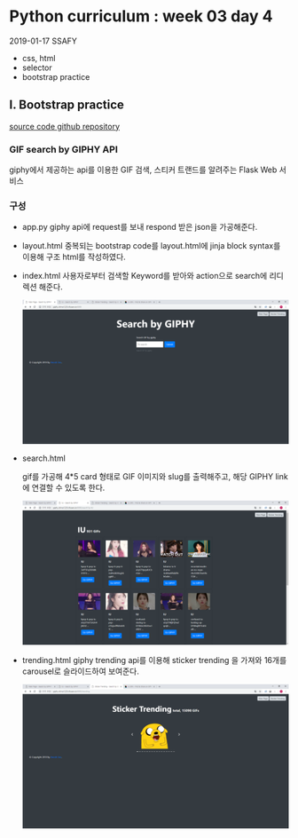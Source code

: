 # Python curriculum : week 03 day 4

2019-01-17 SSAFY 

* css, html
* selector
* bootstrap practice



## I. Bootstrap practice

[source code github repository](https://github.com/jiwookseo/giphy)



### GIF search by GIPHY API

giphy에서 제공하는 api를 이용한 GIF 검색, 스티커 트랜드를 알려주는 Flask Web 서비스



### 구성
* app.py
  giphy api에 request를 보내 respond 받은 json을 가공해준다.



* layout.html
  중복되는 bootstrap code를 layout.html에 jinja block syntax를 이용해 구조 html를 작성하였다.



* index.html
  사용자로부터 검색할 Keyword를 받아와 action으로 search에 리디렉션 해준다.

  ![example image](img/190117_0.PNG)



* search.html

  gif를 가공해 4*5 card 형태로 GIF 이미지와 slug를 출력해주고, 해당 GIPHY link에 연결할 수 있도록 한다.
  

  ![example image](img/190117_1.PNG)




* trending.html
  giphy trending api를 이용해 sticker trending 을 가져와 16개를 carousel로 슬라이드하여 보여준다.

  ![example image](img/190117_2.PNG)

  

  

  